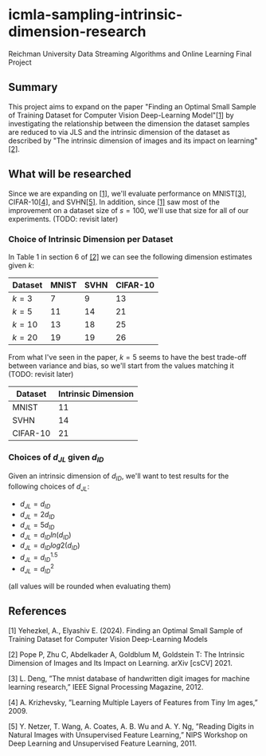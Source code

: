 # icmla-sampling-intrinsic-dimension-research
Reichman University Data Streaming Algorithms and Online Learning Final Project

## Summary
This project aims to expand on the paper
"Finding an Optimal Small Sample of Training Dataset for Computer Vision Deep-Learning Model"[[1]](#1)
by investigating the relationship between the dimension the dataset samples are reduced to via JLS
and the intrinsic dimension of the dataset as described by
"The intrinsic dimension of images and its impact on learning"[[2]](#2).

## What will be researched
Since we are expanding on [[1]](#1), we'll evaluate performance on MNIST[[3]](#3), CIFAR-10[[4]](#4), and SVHN[[5]](#5).
In addition, since [[1]](#1) saw most of the improvement on a dataset size of $s=100$, we'll use that size for all of our experiments.
(TODO: revisit later)

### Choice of Intrinsic Dimension per Dataset
In Table 1 in section 6 of [[2]](#2) we can see the following dimension estimates given $k$:

| Dataset  | MNIST | SVHN | CIFAR-10 |
|----------|-------|------|----------|
| $k = 3$  | 7     | 9    | 13       |
| $k = 5$  | 11    | 14   | 21       |
| $k = 10$ | 13    | 18   | 25       |
| $k = 20$ | 19    | 19   | 26       |

From what I've seen in the paper, $k=5$ seems to have the best trade-off between variance and bias,
so we'll start from the values matching it (TODO: revisit later)

| Dataset  | Intrinsic Dimension |
|----------|---------------------|
| MNIST    | 11                  |
| SVHN     | 14                  |
| CIFAR-10 | 21                  |

### Choices of $d_{JL}$ given $d_{ID}$
Given an intrinsic dimension of $d_{ID}$,
we'll want to test results for the following choices of $d_{JL}$:
* $d_{JL} = d_{ID}$
* $d_{JL} = 2d_{ID}$
* $d_{JL} = 5d_{ID}$
* $d_{JL} = d_{ID}ln\left(d_{ID}\right)$
* $d_{JL} = d_{ID}log2\left(d_{ID}\right)$
* $d_{JL} = d_{ID}^{1.5}$
* $d_{JL} = d_{ID}^2$

(all values will be rounded when evaluating them)

## References
<a id="1">[1]</a> Yehezkel, A.,  Elyashiv E. (2024).
Finding an Optimal Small Sample of Training Dataset for Computer Vision Deep-Learning Models

<a id="2">[2]</a> Pope P, Zhu C, Abdelkader A, Goldblum M, Goldstein T: The Intrinsic Dimension of 
Images and Its Impact on Learning. arXiv \[csCV\] 2021.

<a id="2">[3]</a>  L. Deng, ”The mnist database of handwritten digit images for machine
 learning research,” IEEE Signal Processing Magazine, 2012.

<a id="2">[4]</a> A. Krizhevsky, ”Learning Multiple Layers of Features from Tiny Im
ages,” 2009.

<a id="2">[5]</a> Y. Netzer, T. Wang, A. Coates, A. B. Wu and A. Y. Ng, ”Reading
 Digits in Natural Images with Unsupervised Feature Learning,” NIPS
 Workshop on Deep Learning and Unsupervised Feature Learning, 2011.